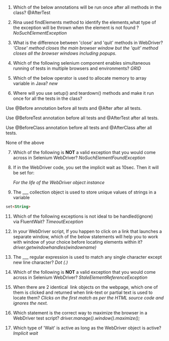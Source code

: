 1. Which of the below annotations will be run once after all methods in the class?
@AfterTest

2. Rina used findElements method to identify the elements,what type of the exception will be thrown when the element is not found ?
	*NoSuchElementException*

3. What is the difference between 'close' and 'quit' methods in WebDriver?
	*'Close' method closes the main browser window but the 'quit' method closes all the browser windows including popups.*

4. Which of the following selenium component enables simultaneous running of tests in multiple browsers and environments?
	*GRID*


5. Which of the below operator is used to allocate memory to array variable in Java?
	*new*

6. Where will you use setup() and teardown() methods and make it run once for all the tests in the class?

Use @Before annotation before all tests and @After after all tests.

Use @BeforeTest annotation before all tests and @AfterTest after all tests.

Use @BeforeClass annotation before all tests and @AfterClass after all tests.

None of the above

7. Which of the following is **NOT** a valid exception that you would come across in Selenium WebDriver?
	*NoSuchElementFoundException*


8. If in the WebDriver code, you set the implicit wait as 10sec. Then it will be set for:

	*For the life of the WebDriver object instance*


9. The ___ collection object is used to store unique values of strings in a variable

```html
set<String>
```


11. Which of the following exceptions is not ideal to be handled(ignore) via FluentWait?
	*TimeoutException*


12. In your WebDriver script, If you happen to click on a link that launches a separate window, which of the below statements will help you to work with window of your choice before locating elements within it?
	*driver.getwindowhandles(windowname)*


14. The ___ regular expression is used to match any single character except new line character?
	*Dot (.)*
15. Which of the following is **NOT** a valid exception that you would come across in Selenium WebDriver?
	*StaleElementReferenceException*

16. When there are 2 identical  link objects on the webpage, which one of them is clicked and returned when link-text or partial text is used to locate them?
	*Clicks on the first match as per the HTML source code and ignores the next.*

17. Which statement is the correct way to maximize the browser in a WebDriver test script?
	*driver.manage().window().maximize();*

18. Which type of 'Wait' is active as long as the WebDriver object is active?
	*Implicit wait*

